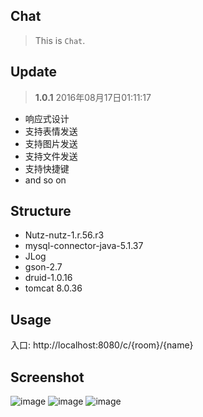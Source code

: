 ## Chat
> This is `Chat`.

## Update
> **1.0.1** 2016年08月17日01:11:17

- 响应式设计
- 支持表情发送
- 支持图片发送
- 支持文件发送
- 支持快捷键
- and so on

## Structure
- Nutz-nutz-1.r.56.r3
- mysql-connector-java-5.1.37
- JLog
- gson-2.7
- druid-1.0.16
- tomcat 8.0.36

## Usage
入口: http://localhost:8080/c/{room}/{name}

## Screenshot
![image](http://7xs6lq.com1.z0.glb.clouddn.com/chat-1.png)
![image](http://7xs6lq.com1.z0.glb.clouddn.com/chat-2.png)
![image](http://7xs6lq.com1.z0.glb.clouddn.com/chat-3.png)